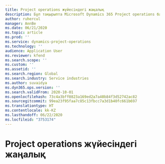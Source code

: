 ```yaml
---
title: Project operations жүйесіндегі жаңалық
description: Бұл тақырыпта Microsoft Dynamics 365 Project operations бағдарламасындағы жаңа мүмкіндіктер мен функционалдық туралы ақпарат беріледі.
author: ruhercul
manager: AnnBe
ms.date: 06/21/2020
ms.topic: article
ms.prod: ''
ms.service: dynamics-project-operations
ms.technology: ''
audience: Application User
ms.reviewer: kfend
ms.search.scope: ''
ms.custom: ''
ms.assetid: ''
ms.search.region: Global
ms.search.industry: Service industries
ms.author: suvaidya
ms.dyn365.ops.version: ''
ms.search.validFrom: 2020-10-01
ms.openlocfilehash: 73c4a3bff0823a169ed2a7a40b84f3d52742ac82
ms.sourcegitcommit: 99ea23f95faa7c85c13fbcc7a3d1b40fc661b697
ms.translationtype: HT
ms.contentlocale: kk-KZ
ms.lasthandoff: 06/22/2020
ms.locfileid: "3753174"
---
```

# <a name="whats-new-in-project-operations"></a>Project operations жүйесіндегі жаңалық
